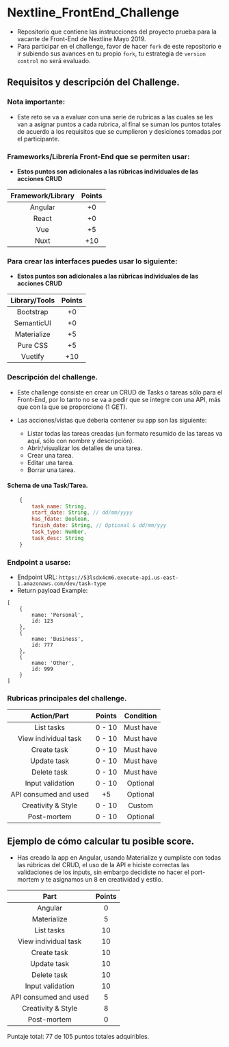 # Nextline_FrontEnd_Challenge

- Repositorio que contiene las instrucciones del proyecto prueba para la vacante de Front-End de Nextline Mayo 2019.
- Para participar en el challenge, favor de hacer `fork` de este repositorio e ir subiendo sus avances en tu propio `fork`, tu estrategia de `version control` no será evaluado.

## Requisitos y descripción del Challenge.

### Nota importante:

- Este reto se va a evaluar con una serie de rubricas a las cuales se les van a asignar puntos a cada rubrica, al final se suman los puntos totales de acuerdo a los requisitos que se cumplieron y desiciones tomadas por el participante. 

### Frameworks/Librería Front-End que se permiten usar:

- **Estos puntos son adicionales a las rúbricas individuales de las acciones CRUD**

| Framework/Library | Points |
|:-----------------:|:------:|
| Angular           | +0     |
| React             | +0     |
| Vue               | +5     |
| Nuxt              | +10    |




### Para crear las interfaces puedes usar lo siguiente:

- **Estos puntos son adicionales a las rúbricas individuales de las acciones CRUD**

| Library/Tools     | Points |
|:-----------------:|:------:|
| Bootstrap         | +0     |
| SemanticUI        | +0     |
| Materialize       | +5     |
| Pure CSS          | +5     |
| Vuetify           | +10    |

### Descripción del challenge.

- Este challenge consiste en crear un CRUD de Tasks o tareas sólo para el Front-End, por lo tanto no se va a pedir que se integre con una API, más que con la que se proporcione (1 GET).

- Las acciones/vistas que debería contener su app son las siguiente:
    - Listar todas las tareas creadas (un formato resumido de las tareas va aquí, sólo con nombre y descripción).
    - Abrir/visualizar los detalles de una tarea.
    - Crear una tarea.
    - Editar una tarea.
    - Borrar una tarea.

#### Schema de una Task/Tarea.
```js
    {
        task_name: String,
        start_date: String, // dd/mm/yyyy
        has_fdate: Boolean,
        finish_date: String, // Optional & dd/mm/yyy
        task_type: Number,
        task_desc: String
    }
```

### Endpoint a usarse:

- Endpoint URL: `https://53lsdx4cm6.execute-api.us-east-1.amazonaws.com/dev/task-type`
- Return payload Example: 

```
[
    {
        name: 'Personal',
        id: 123
    },
    {
        name: 'Business',
        id: 777
    },
    {
        name: 'Other',
        id: 999
    }
]
```

### Rubricas principales del challenge.

| Action/Part           | Points | Condition |
|:---------------------:|:------:|:---------:|
| List tasks            | 0 - 10 | Must have |
| View individual task  | 0 - 10 | Must have |
| Create task           | 0 - 10 | Must have |
| Update task           | 0 - 10 | Must have |
| Delete task           | 0 - 10 | Must have |
| Input validation      | 0 - 10 | Optional  |
| API consumed and used | +5     | Optional  |
| Creativity & Style    | 0 - 10 | Custom    |
| Post-mortem           | 0 - 10 | Optional  |

## Ejemplo de cómo calcular tu posible score.

- Has creado la app en Angular, usando Materialize y cumpliste con todas las rúbricas del CRUD, el uso de la API e hiciste correctas las validaciones de los inputs, sin embargo decidiste no hacer el port-mortem y te asignamos un 8 en creatividad y estilo.

| Part                  | Points |
|:---------------------:|:------:|
| Angular               | 0      |
| Materialize           | 5      |
| List tasks            | 10     |
| View individual task  | 10     |
| Create task           | 10     |
| Update task           | 10     |
| Delete task           | 10     |
| Input validation      | 10     |
| API consumed and used | 5      |
| Creativity & Style    | 8      |
| Post-mortem           | 0      |

Puntaje total: 77 de 105 puntos totales adquiribles.
